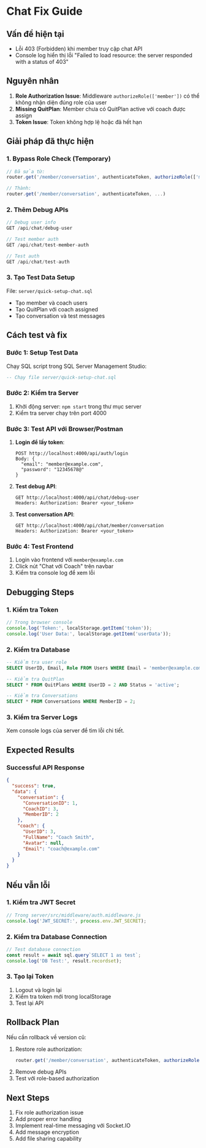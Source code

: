 # Chat Fix Guide

## Vấn đề hiện tại
- Lỗi 403 (Forbidden) khi member truy cập chat API
- Console log hiển thị lỗi "Failed to load resource: the server responded with a status of 403"

## Nguyên nhân
1. **Role Authorization Issue**: Middleware `authorizeRole(['member'])` có thể không nhận diện đúng role của user
2. **Missing QuitPlan**: Member chưa có QuitPlan active với coach được assign
3. **Token Issue**: Token không hợp lệ hoặc đã hết hạn

## Giải pháp đã thực hiện

### 1. Bypass Role Check (Temporary)
```javascript
// Đã sửa từ:
router.get('/member/conversation', authenticateToken, authorizeRole(['member']), ...)

// Thành:
router.get('/member/conversation', authenticateToken, ...)
```

### 2. Thêm Debug APIs
```javascript
// Debug user info
GET /api/chat/debug-user

// Test member auth
GET /api/chat/test-member-auth

// Test auth
GET /api/chat/test-auth
```

### 3. Tạo Test Data Setup
File: `server/quick-setup-chat.sql`
- Tạo member và coach users
- Tạo QuitPlan với coach assigned
- Tạo conversation và test messages

## Cách test và fix

### Bước 1: Setup Test Data
Chạy SQL script trong SQL Server Management Studio:
```sql
-- Chạy file server/quick-setup-chat.sql
```

### Bước 2: Kiểm tra Server
1. Khởi động server: `npm start` trong thư mục server
2. Kiểm tra server chạy trên port 4000

### Bước 3: Test API với Browser/Postman
1. **Login để lấy token**:
   ```
   POST http://localhost:4000/api/auth/login
   Body: {
     "email": "member@example.com",
     "password": "12345678@"
   }
   ```

2. **Test debug API**:
   ```
   GET http://localhost:4000/api/chat/debug-user
   Headers: Authorization: Bearer <your_token>
   ```

3. **Test conversation API**:
   ```
   GET http://localhost:4000/api/chat/member/conversation
   Headers: Authorization: Bearer <your_token>
   ```

### Bước 4: Test Frontend
1. Login vào frontend với `member@example.com`
2. Click nút "Chat với Coach" trên navbar
3. Kiểm tra console log để xem lỗi

## Debugging Steps

### 1. Kiểm tra Token
```javascript
// Trong browser console
console.log('Token:', localStorage.getItem('token'));
console.log('User Data:', localStorage.getItem('userData'));
```

### 2. Kiểm tra Database
```sql
-- Kiểm tra user role
SELECT UserID, Email, Role FROM Users WHERE Email = 'member@example.com';

-- Kiểm tra QuitPlan
SELECT * FROM QuitPlans WHERE UserID = 2 AND Status = 'active';

-- Kiểm tra Conversations
SELECT * FROM Conversations WHERE MemberID = 2;
```

### 3. Kiểm tra Server Logs
Xem console logs của server để tìm lỗi chi tiết.

## Expected Results

### Successful API Response
```json
{
  "success": true,
  "data": {
    "conversation": {
      "ConversationID": 1,
      "CoachID": 3,
      "MemberID": 2
    },
    "coach": {
      "UserID": 3,
      "FullName": "Coach Smith",
      "Avatar": null,
      "Email": "coach@example.com"
    }
  }
}
```

## Nếu vẫn lỗi

### 1. Kiểm tra JWT Secret
```javascript
// Trong server/src/middleware/auth.middleware.js
console.log('JWT_SECRET:', process.env.JWT_SECRET);
```

### 2. Kiểm tra Database Connection
```javascript
// Test database connection
const result = await sql.query`SELECT 1 as test`;
console.log('DB Test:', result.recordset);
```

### 3. Tạo lại Token
1. Logout và login lại
2. Kiểm tra token mới trong localStorage
3. Test lại API

## Rollback Plan
Nếu cần rollback về version cũ:
1. Restore role authorization:
   ```javascript
   router.get('/member/conversation', authenticateToken, authorizeRole(['member']), ...)
   ```
2. Remove debug APIs
3. Test với role-based authorization

## Next Steps
1. Fix role authorization issue
2. Add proper error handling
3. Implement real-time messaging với Socket.IO
4. Add message encryption
5. Add file sharing capability 